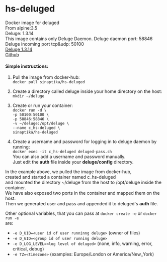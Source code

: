 # hs-deluged
Docker image for deluged  
From alpine:3.5  
Deluge: 1.3.14  
This image contains only Deluge Daemon.
Deluge daemon port: 58846
Deluge incoming port tcp&udp: 50100  
[Deluge 1.3.14](http://deluge-torrent.org/)  
[Github](https://github.com/git-sinaptika/hs-deluged)  


#### Simple instructions:  
1. Pull the image from docker-hub:  
`docker pull sinaptika/hs-deluged`  

2. Create a directory called deluge inside your home directory on the host:  
`mkdir ~/deluge`

3. Create or run your container:  
`docker run -d \`  
`-p 50100:50100 \`  
`-p 58846:58846 \`  
`-v ~/deluge:/opt/deluge \`  
`--name c_hs-deluged \`  
`sinaptika/hs-deluged`

4. Create a username and password for logging in to deluge daemon by running:   
`docker exec -it c_hs-deluged deluged-pass.sh`   
You can also add a username and password manually.   
Just edit the **auth** file inside your **deluge/config** directory.

In the example above, we pulled the image from docker-hub,  
created and started a container named c_hs-deluged  
and mounted the directory ~/deluge from the host to /opt/deluge inside the container.  
We have also exposed two ports in the container and mapped them on the host.   
Then we generated user and pass and appended it to deluged's **auth** file.

Other optional variables, that you can pass at `docker create -e` or `docker run -e`  
are:  
- `-e D_UID=<user id of user runninng deluge>` (owner of files)
- `-e D_GID=<group id of user running deluge>`
- `-e D_LOG_LEVEL=<log level of deluged>` (none, info, warning, error, critical, debug)
- `-e TZ=<timezone>` (examples: Europe/London or America/New_York)
